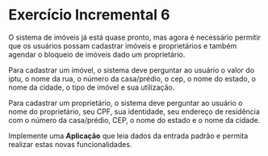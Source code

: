 # Exercício Incremental 6

O sistema de imóveis já está quase pronto, mas agora é necessário permitir que os usuários possam cadastrar imóveis e proprietários e também agendar o bloqueio de imóveis dado um proprietário.

Para cadastrar um imóvel, o sistema deve perguntar ao usuário o valor do iptu, o nome da rua, o número da casa/prédio, o cep, o nome do estado, o nome da cidade, o tipo de imóvel e sua utilização.

Para cadastrar um proprietário, o sistema deve perguntar ao usuário o nome do proprietário, seu CPF, sua identidade, seu endereço de residência com o número da casa/prédio, CEP, o nome do estado e o nome da cidade.

Implemente uma **Aplicação** que leia dados da entrada padrão e permita realizar estas novas funcionalidades.
